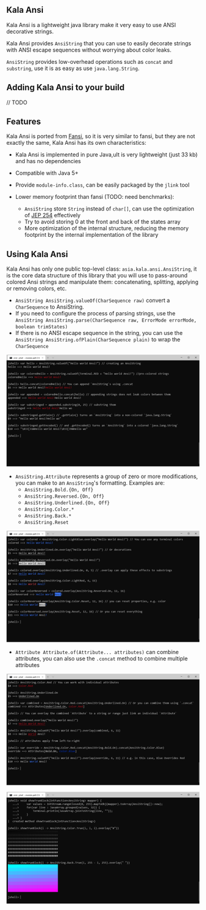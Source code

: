 ## Kala Ansi

Kala Ansi is a lightweight java library make it very easy to use ANSI decorative strings.

Kala Ansi provides `AnsiString` that you can use to easily decorate strings 
with ANSI escape sequences without worrying about color leaks. 

`AnsiString` provides low-overhead operations such as `concat` and `substring`,
use it is as easy as use `java.lang.String`.

## Adding Kala Ansi to your build

// TODO

## Features

Kala Ansi is ported from [Fansi](https://github.com/lihaoyi/fansi), 
so it is very similar to fansi, but they are not exactly the same,
Kala Ansi has its own characteristics: 

* Kala Ansi is implemented in pure Java,uIt is very lightweight (just 33 kb) and has no dependencies
  
* Compatible with Java 5+

* Provide `module-info.class`, can be easily packaged by the `jlink` tool

* Lower memory footprint than fansi (TODO: need benchmarks):
  * `AnsiString` store `String` instead of `char[]`, 
    can use the optimization of [JEP 254](https://openjdk.java.net/jeps/254) effectively
  * Try to avoid storing 0 at the front and back of the states array
  * More optimization of the internal structure, reducing the memory footprint 
    by the internal implementation of the library
    
    
## Using Kala Ansi

Kala Ansi has only one public top-level class: `asia.kala.ansi.AnsiString`,
it is the core data structure of this library that you will 
use to pass-around colored Ansi strings and manipulate them:
concatenating, splitting, applying or removing colors, etc.

* `AnsiString AnsiString.valueOf(CharSequence raw)` convert a `CharSequence` to AnsiString.
* If you need to configure the process of parsing strings, 
  use the `AnsiString AnsiString.parse(CharSequence raw, ErrorMode errorMode, boolean trimStates)` 
* If there is no ANSI escape sequence in the string, 
you can use the `AnsiString AnsiString.ofPlain(CharSequence plain)` to wrap the `CharSequence`

![AnsiString](docs/AnsiString.png)

* `AnsiString.Attribute` represents a group of zero or more modifications,
  you can make to an `AnsiString`'s formatting. Examples are:
  * `AnsiString.Bold.{On, Off}`
  * `AnsiString.Reversed.{On, Off}`
  * `AnsiString.Underlined.{On, Off}`
  * `AnsiString.Color.*`
  * `AnsiString.Back.*`
  * `AnsiString.Reset`
 
![Attribute](docs/Attribute.png)

* `Attribute Attribute.of(Attribute... attributes)` can combine attributes,
  you can also use the `.concat` method to combine multiple attributes
  
![Attributes](docs/Attributes.png)

![TrueColor](docs/TrueColor.png)
